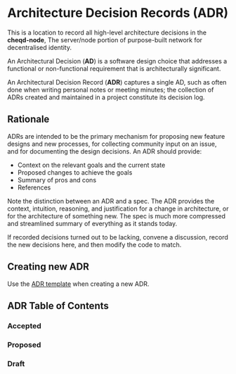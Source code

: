 # Architecture Decision Records (ADR)

This is a location to record all high-level architecture decisions in the **cheqd-node**, The server/node portion of purpose-built network for decentralised identity.

An Architectural Decision (**AD**) is a software design choice that addresses a functional or non-functional requirement that is architecturally significant.

An Architectural Decision Record (**ADR**) captures a single AD, such as often done when writing personal notes or meeting minutes; the collection of ADRs created and maintained in a project constitute its decision log.


## Rationale

ADRs are intended to be the primary mechanism for proposing new feature designs and new processes, for collecting community input on an issue, and for documenting the design decisions.
An ADR should provide:

- Context on the relevant goals and the current state
- Proposed changes to achieve the goals
- Summary of pros and cons
- References

Note the distinction between an ADR and a spec. The ADR provides the context, intuition, reasoning, and
justification for a change in architecture, or for the architecture of something
new. The spec is much more compressed and streamlined summary of everything as
it stands today.

If recorded decisions turned out to be lacking, convene a discussion, record the new decisions here, and then modify the code to match.

## Creating new ADR

Use the [ADR template](adr-template.md) when creating a new ADR.

## ADR Table of Contents

### Accepted


### Proposed


### Draft
